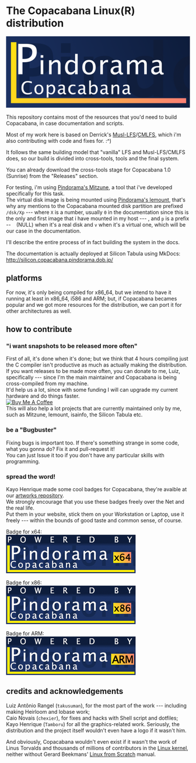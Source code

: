 # The Copacabana Linux(R) distribution
![Pindorama Copacabana Linux](https://raw.githubusercontent.com/Projeto-Pindorama/artworks/master/Pindorama%20Copacabana%20Banner/Pindorama%20Copacabana%20Banner.png)   

This repository contains most of the resources that you'd need to build
Copacabana, in case documentation and scripts.

Most of my work here is based on Derrick's [Musl-LFS](https://github.com/dslm4515/Musl-LFS)/[CMLFS](https://github.com/dslm4515/CMLFS),
which i'm also contributing with code and fixes for. :^)  

It follows the same building model that "vanilla" LFS and Musl-LFS/CMLFS does,
so our build is divided into cross-tools, tools and the final system.  

You can already download the cross-tools stage for Copacabana 1.0 (Sunrise) from 
the "Releases" section.  

For testing, i'm using [Pindorama's Mitzune](https://github.com/Projeto-Pindorama/mitzune), 
a tool that i've developed specifically for this task.  
The virtual disk image is being mounted using [Pindorama's lemount](http://github.com/Projeto-Pindorama/lemount), 
that's why any mentions to the Copacabana mounted disk partition are prefixed
`/dsk/Xp` --- where `X` is a number, usually `0` in the documentation since this is
the only and first image that i have mounted in my host --- , and `p` is
a prefix -- ` ` (NULL) when it's a real disk and `v` when it's a virtual one, which will be our case in
the documentation.  

I'll describe the entire process of in fact building the system in the docs.

The documentation is actually deployed at Silicon Tabula using MkDocs:  
http://silicon.copacabana.pindorama.dob.jp/

## platforms
For now, it's only being compiled for x86_64, but we intend to have it running
at least in x86_64, i586 and ARM; but, if Copacabana becames popular and we got
more resources for the distribution, we can port it for other architectures as
well.

## how to contribute
### "i want snapshots to be released more often"
First of all, it's done when it's done; but we think that 4 hours compiling just
the C compiler isn't productive as much as actually making the distribution.  
If you want releases to be made more often, you can donate to me, Luiz, specifically ---
since I'm the main maintainer and Copacabana is being cross-compiled from my machine.  
It'd help us a lot, since with some funding I will can upgrade my current hardware and
do things faster.  
<a href="https://www.buymeacoffee.com/takusuman" target="_blank"><img src="https://cdn.buymeacoffee.com/buttons/v2/arial-yellow.png" alt="Buy Me A Coffee" style="height: 60px !important;width: 217px !important;" ></a>  
This will also help a lot projects that are currently maintained only by me, such as
Mitzune, lemount, isainfo, the Silicon Tabula etc.  

### be a "Bugbuster"
Fixing bugs is important too. If there's something strange in some code, what you
gonna do? Fix it and pull-request it!  
You can just Issue it too if you don't have any particular skills with programming.  

### spread the word!
Kayo Henrique made some cool badges for Copacabana, they're avaible at our
[artworks repository](https://github.com/Projeto-Pindorama/artworks).  
We strongly encourage that you use these badges freely over the Net and the real
life.  
Put them in your website, stick them on your Workstation or Laptop, use it
freely --- within the bounds of good taste and common sense, of course.  

Badge for x64:  
![](https://raw.githubusercontent.com/Projeto-Pindorama/artworks/master/Adesivo%20Pindorama%20Copacabana/Adesivo%20Pindorama%20x64.png)  

Badge for x86:  
![](https://raw.githubusercontent.com/Projeto-Pindorama/artworks/master/Adesivo%20Pindorama%20Copacabana/Adesivo%20Pindorama%20x86.png)  

Badge for ARM:  
![](https://raw.githubusercontent.com/Projeto-Pindorama/artworks/master/Adesivo%20Pindorama%20Copacabana/Adesivo%20Pindorama%20ARM.png)  

## credits and acknowledgements
Luiz Antônio Rangel (`takusuman`), for the most part of the work --- including making Heirloom and lobase work;  
Caio Novais (`chexier`), for fixes and hacks with Shell script and dotfiles;  
Kayo Henrique (`Tamboru`) for all the graphics-related work. Seriously, the distribution
and the project itself wouldn't even have a logo if it wasn't him.  

And obviously, Copacabana wouldn't even exist if it wasn't the work of Linus
Torvalds and thousands of millions of contributors in the [Linux
kernel](http://kernel.org), neither without Gerard Beekmans' [Linux from
Scratch](http://www.linuxfromscratch.org/) manual.  
